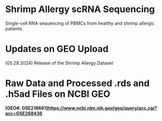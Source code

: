 # Shrimp Allergy scRNA Sequencing
Single-cell RNA sequencing of PBMCs from healthy and shrimp allergic patients.

# Updates on GEO Upload
(05.28.2024) Release of the Shrimp Allergy Dataset

# Raw Data and Processed .rds and .h5ad Files on NCBI GEO
**[GEO#: GSE218661]https://www.ncbi.nlm.nih.gov/geo/query/acc.cgi?acc=GSE268436**
